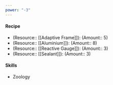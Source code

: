 ```yaml
---
power: "-3"
---
```

#### Recipe
- (Resource:: [[Adaptive Frame]]): (Amount:: 5)
- (Resource:: [[Aluminium]]): (Amount:: 8)
- (Resource:: [[Reactive Gauge]]): (Amount:: 3)
- (Resource:: [[Sealant]]): (Amount:: 3)

#### Skills
- Zoology